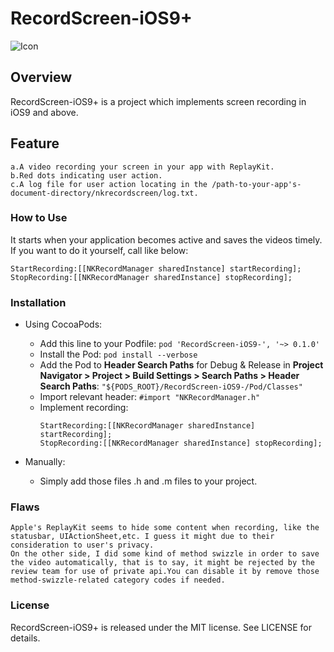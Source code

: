 # RecordScreen-iOS9+

![Icon](https://raw.githubusercontent.com/kangwang1988/RecordScreen-iOS9-/master/recordscreen.gif)

## Overview

RecordScreen-iOS9+ is a project which implements screen recording in iOS9 and above.

## Feature
	a.A video recording your screen in your app with ReplayKit.
	b.Red dots indicating user action.
	c.A log file for user action locating in the /path-to-your-app's-document-directory/nkrecordscreen/log.txt.

### How to Use
It starts when your application becomes active and saves the videos timely. If you want to do it yourself, call like below:

	StartRecording:[[NKRecordManager sharedInstance] startRecording];
	StopRecording:[[NKRecordManager sharedInstance] stopRecording];
	
### Installation

* Using CocoaPods:

	* Add this line to your Podfile: `pod 'RecordScreen-iOS9-', '~> 0.1.0'`
	* Install the Pod: `pod install --verbose`
	* Add the Pod to **Header Search Paths** for Debug & Release in **Project Navigator > Project > Build Settings > Search Paths > Header Search Paths**: `"${PODS_ROOT}/RecordScreen-iOS9-/Pod/Classes"`
	* Import relevant header: `#import "NKRecordManager.h"`
	* Implement recording:
		```
		StartRecording:[[NKRecordManager sharedInstance] startRecording];
		StopRecording:[[NKRecordManager sharedInstance] stopRecording];
		```
* Manually:
    * Simply add those files .h and .m files to your project.
    
### Flaws
	Apple's ReplayKit seems to hide some content when recording, like the statusbar, UIActionSheet,etc. I guess it might due to their consideration to user's privacy.
	On the other side, I did some kind of method swizzle in order to save the video automatically, that is to say, it might be rejected by the review team for use of private api.You can disable it by remove those method-swizzle-related category codes if needed.	
### License
RecordScreen-iOS9+ is released under the MIT license. See LICENSE for details.
